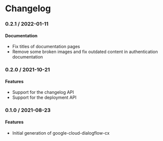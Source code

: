 # Changelog

### 0.2.1 / 2022-01-11

#### Documentation

* Fix titles of documentation pages
* Remove some broken images and fix outdated content in authentication documentation

### 0.2.0 / 2021-10-21

#### Features

* Support for the changelog API
* Support for the deployment API

### 0.1.0 / 2021-08-23

#### Features

* Initial generation of google-cloud-dialogflow-cx
